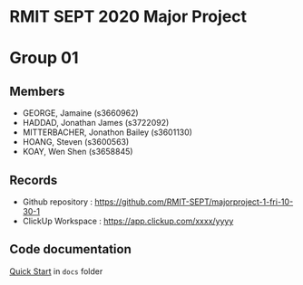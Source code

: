 # RMIT SEPT 2020 Major Project

# Group 01

## Members
  - GEORGE, Jamaine (s3660962)
  - HADDAD, Jonathan James (s3722092)
  - MITTERBACHER, Jonathon Bailey (s3601130)
  - HOANG, Steven (s3600563)
  - KOAY, Wen Shen (s3658845)

## Records

* Github repository : https://github.com/RMIT-SEPT/majorproject-1-fri-10-30-1
* ClickUp Workspace : https://app.clickup.com/xxxx/yyyy


## Code documentation

[Quick Start](/docs/README.md) in `docs` folder
